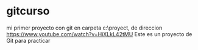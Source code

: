 # gitcurso
mi primer proyecto con git en carpeta c:\proyect, de direccion https://www.youtube.com/watch?v=HiXLkL42tMU
Este es un proyecto de Git para practicar
